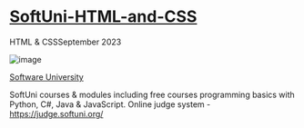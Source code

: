 # [SoftUni-HTML-and-CSS](https://softuni.bg/modules/132/js-front-end/1426)

HTML & CSSSeptember 2023

![image](https://user-images.githubusercontent.com/114246903/193458675-e27f99df-28b1-496b-9c5a-21e9c3e67402.png)

[Software University](https://softuni.bg/)

SoftUni courses & modules including free courses programming basics with Python, C#, Java & JavaScript.
Online judge system - https://judge.softuni.org/
